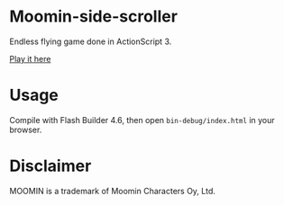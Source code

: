 # Moomin-side-scroller

Endless flying game done in ActionScript 3.

[Play it here](http://rawgit.com/binarica/Moomin-side-scroller/master/bin-debug/Main.html)

Usage
=====

Compile with Flash Builder 4.6, then open `bin-debug/index.html` in your browser.

Disclaimer
==========

MOOMIN is a trademark of Moomin Characters Oy, Ltd.
